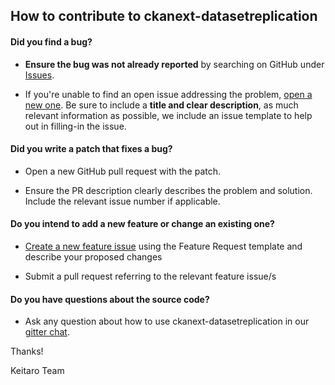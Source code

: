 ## How to contribute to ckanext-datasetreplication

#### **Did you find a bug?**

* **Ensure the bug was not already reported** by searching on GitHub under [Issues](https://github.com/keitaroinc/ckanext-datasetreplication/issues).

* If you're unable to find an open issue addressing the problem, [open a new one](https://github.com/keitaroinc/ckanext-datasetreplication/issues/new). Be sure to include a **title and clear description**, as much relevant information as possible, we include an issue template to help out in filling-in the issue.

#### **Did you write a patch that fixes a bug?**

* Open a new GitHub pull request with the patch.

* Ensure the PR description clearly describes the problem and solution. Include the relevant issue number if applicable.

#### **Do you intend to add a new feature or change an existing one?**

* [Create a new feature issue](https://github.com/keitaroinc/ckanext-datasetreplication/issues/new) using the Feature Request template and describe your proposed changes

* Submit a pull request referring to the relevant feature issue/s

#### **Do you have questions about the source code?**

* Ask any question about how to use ckanext-datasetreplication in our [gitter chat](https://gitter.im/keitaroinc/ckan).

Thanks!

Keitaro Team
